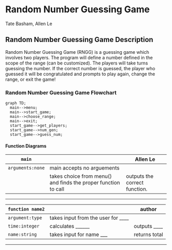 # Random Number Guessing Game
Tate Basham, Allen Le

## Random Number Guessing Game Description
Random Number Guessing Game (RNGG) is a guessing game which involves two players. The program will define a number defined in the scope of the range (can be customized). The players will take turns guessing the number. If the correct number is guessed, the player who guessed it will be congratulated and prompts to play again, change the range, or exit the game!

### Random Number Guessing Game Flowchart
```mermaid
graph TD;
  main-->menu;
  main-->start_game;
  main-->choose_range;
  main-->exit;
  start_game-->get_players;
  start_game-->num_gen;
  start_game-->guess_num;
```

#### Function Diagrams

| `main`    |               |  Allen Le     |
| ------------------ | ------------- | ------------ |
| `arguments:none`    | main accepts no arguements  |              |
|      | takes choice from menu() and finds the proper function to call  | outputs the correct function.         |
***
| `function name2`    |               |     author   |
| ------------------ | ------------- | ------------ |
| `argument:type`    | takes input from the user for ____  |              |
| `time:integer`     | calculates ______  | outputs ____             |
| `name:string`      | takes input for name ___ | returns total |
***
